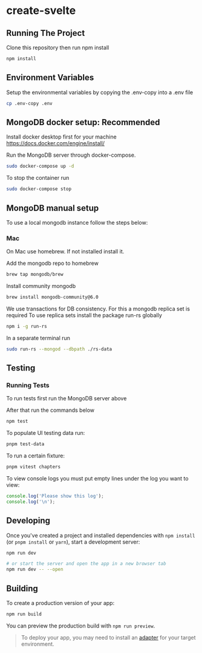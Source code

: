 # create-svelte

## Running The Project

Clone this repository then run npm install

```bash
npm install
```

## Environment Variables

Setup the environmental variables by copying the .env-copy into a .env file

```bash
cp .env-copy .env
```

## MongoDB docker setup: Recommended

Install docker desktop first for your machine https://docs.docker.com/engine/install/

Run the MongoDB server through docker-compose.

```bash
sudo docker-compose up -d
```

To stop the container run

```bash
sudo docker-compose stop
```

## MongoDB manual setup

To use a local mongodb instance follow the steps below:

### Mac

On Mac use homebrew. If not installed install it.

Add the mongodb repo to homebrew

```bash
brew tap mongodb/brew
```

Install community mongodb

```bash
brew install mongodb-community@6.0
```

We use transactions for DB consistency. For this a mongodb replica set is required
To use replica sets install the package run-rs globally

```bash
npm i -g run-rs
```

In a separate terminal run

```bash
sudo run-rs --mongod --dbpath ./rs-data
```

## Testing

### Running Tests

To run tests first run the MongoDB server above

After that run the commands below

```bash
npm test
```

To populate UI testing data run:

```bash
pnpm test-data
```

To run a certain fixture:

```bash
pnpm vitest chapters
```

To view console logs you must put empty lines under the log you want to view:

```javascript
console.log('Please show this log');
console.log('\n');
```

## Developing

Once you've created a project and installed dependencies with `npm install` (or `pnpm install` or `yarn`), start a development server:

```bash
npm run dev

# or start the server and open the app in a new browser tab
npm run dev -- --open
```

## Building

To create a production version of your app:

```bash
npm run build
```

You can preview the production build with `npm run preview`.

> To deploy your app, you may need to install an [adapter](https://kit.svelte.dev/docs/adapters) for your target environment.
